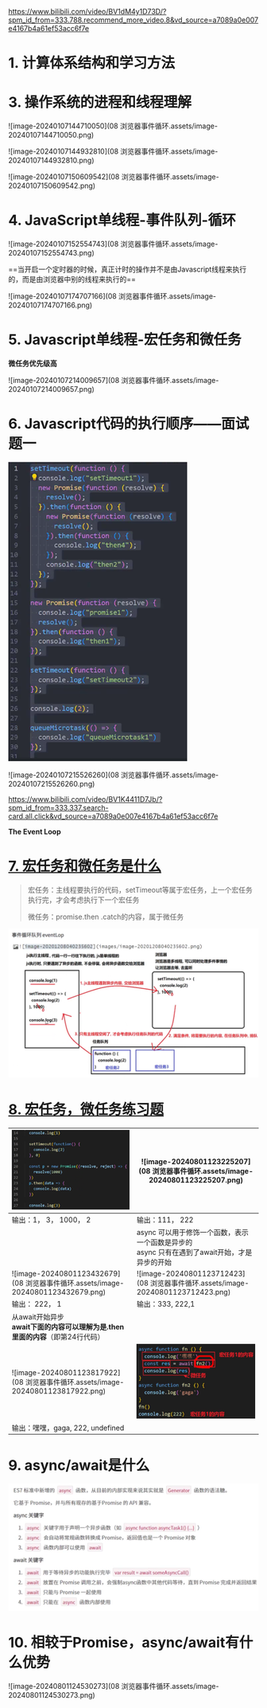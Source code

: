 https://www.bilibili.com/video/BV1dM4y1D73D/?spm_id_from=333.788.recommend_more_video.8&vd_source=a7089a0e007e4167b4a61ef53acc6f7e

# 1. 计算体系结构和学习方法

# 3. 操作系统的进程和线程理解

![image-20240107144710050](08 浏览器事件循环.assets/image-20240107144710050.png)

![image-20240107144932810](08 浏览器事件循环.assets/image-20240107144932810.png)

![image-20240107150609542](08 浏览器事件循环.assets/image-20240107150609542.png)

# 4. JavaScript单线程-事件队列-循环

![image-20240107152554743](08 浏览器事件循环.assets/image-20240107152554743.png)

==当开启一个定时器的时候，真正计时的操作并不是由Javascript线程来执行的，而是由浏览器中别的线程来执行的==

![image-20240107174707166](08 浏览器事件循环.assets/image-20240107174707166.png)

# 5. Javascript单线程-宏任务和微任务

 **微任务优先级高**

![image-20240107214009657](08 浏览器事件循环.assets/image-20240107214009657.png)

# 6. Javascript代码的执行顺序——面试题一

<img src="08 浏览器事件循环.assets/image-20240107215451730.png" alt="image-20240107215451730" style="zoom: 67%;" />

![image-20240107215526260](08 浏览器事件循环.assets/image-20240107215526260.png)





https://www.bilibili.com/video/BV1K4411D7Jb/?spm_id_from=333.337.search-card.all.click&vd_source=a7089a0e007e4167b4a61ef53acc6f7e

**The Event Loop**

# [7. 宏任务和微任务是什么](https://www.bilibili.com/video/BV17A411f7Q9/?spm_id_from=pageDriver&vd_source=a7089a0e007e4167b4a61ef53acc6f7e)

> 宏任务：主线程要执行的代码，setTimeout等属于宏任务，上一个宏任务执行完，才会考虑执行下一个宏任务
>
> 微任务：promise.then .catch的内容，属于微任务

<img src="08 浏览器事件循环.assets/image-20240801121918920.png" alt="image-20240801121918920" style="zoom: 80%;" />

# [8. 宏任务，微任务练习题](https://www.bilibili.com/video/BV1HP4y1k7RF/?spm_id_from=pageDriver&vd_source=a7089a0e007e4167b4a61ef53acc6f7e)

| <img src="08 浏览器事件循环.assets/image-20240801122830665.png" alt="image-20240801122830665" style="zoom: 67%;" /> | ![image-20240801123225207](08 浏览器事件循环.assets/image-20240801123225207.png) |
| ------------------------------------------------------------ | ------------------------------------------------------------ |
| 输出：1， 3， 1000， 2                                       | 输出：111， 222                                              |
|                                                              | async 可以用于修饰一个函数，表示一个函数是异步的<br>async 只有在遇到了await开始，才是异步的开始 |
| ![image-20240801123432679](08 浏览器事件循环.assets/image-20240801123432679.png) | ![image-20240801123712423](08 浏览器事件循环.assets/image-20240801123712423.png) |
| 输出： 222， 1                                               | 输出：333, 222,1                                             |
| 从await开始异步<br>**await下面的内容可以理解为是.then里面的内容**（即第24行代码） |                                                              |
| ![image-20240801123817922](08 浏览器事件循环.assets/image-20240801123817922.png) | <img src="08 浏览器事件循环.assets/image-20240801124016524.png" alt="image-20240801124016524" style="zoom:50%;" /> |
| 输出：嘿嘿，gaga, 222, undefined                             |                                                              |

# 9. async/await是什么

<img src="08 浏览器事件循环.assets/image-20240801124416101.png" alt="image-20240801124416101" style="zoom: 80%;" />

# 10. 相较于Promise，async/await有什么优势

![image-20240801124530273](08 浏览器事件循环.assets/image-20240801124530273.png)































